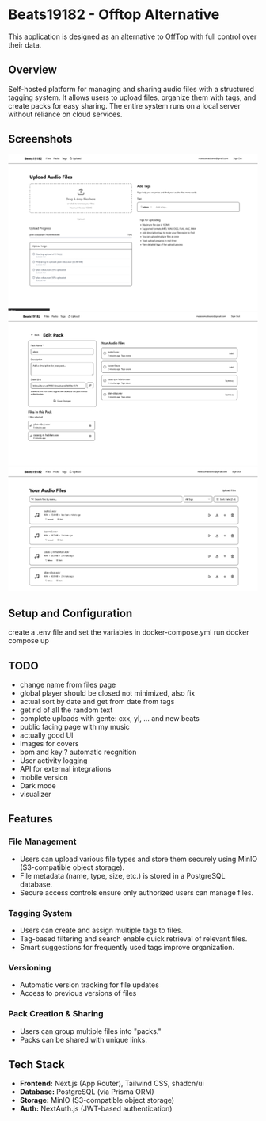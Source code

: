# Beats19182 - Offtop Alternative

This application is designed as an alternative to [OffTop](https://offtop.com/) with full control over their data. 

## Overview
Self-hosted platform for managing and sharing audio files with a structured tagging system. It allows users to upload files, organize them with tags, and create packs for easy sharing. The entire system runs on a local server without reliance on cloud services.

## Screenshots

![Screenshot 1](./public/upload.png)
![Screenshot 2](./public/edit-pack.png)
![Screenshot 3](./public/files.png)

## Setup and Configuration

create a .env file and set the variables in docker-compose.yml
run docker compose up

## TODO

- change name from files page
- global player should be closed not minimized, also fix
- actual sort by date and get from date from tags
- get rid of all the random text 
- complete uploads with gente: cxx, yl, ... and new beats
- public facing page with my music
- actually good UI
- images for covers
- bpm and key ? automatic recgnition
- User activity logging
- API for external integrations
- mobile version
- Dark mode
- visualizer

## Features

### File Management
- Users can upload various file types and store them securely using MinIO (S3-compatible object storage).
- File metadata (name, type, size, etc.) is stored in a PostgreSQL database.
- Secure access controls ensure only authorized users can manage files.

### Tagging System
- Users can create and assign multiple tags to files.
- Tag-based filtering and search enable quick retrieval of relevant files.
- Smart suggestions for frequently used tags improve organization.

### Versioning
- Automatic version tracking for file updates
- Access to previous versions of files

### Pack Creation & Sharing
- Users can group multiple files into "packs."
- Packs can be shared with unique links.

## Tech Stack
- **Frontend:** Next.js (App Router), Tailwind CSS, shadcn/ui
- **Database:** PostgreSQL (via Prisma ORM)
- **Storage:** MinIO (S3-compatible object storage)
- **Auth:** NextAuth.js (JWT-based authentication)
